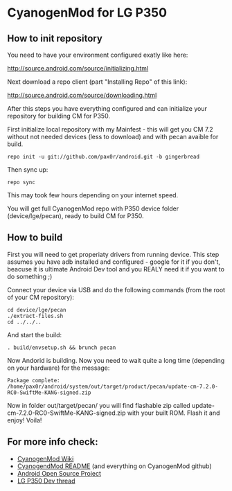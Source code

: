 CyanogenMod for LG P350
=======================

How to init repository
----------------------

You need to have your environment configured exatly like here: 

   http://source.android.com/source/initializing.html 

Next download a repo client (part "Installing Repo" of this link):

   http://source.android.com/source/downloading.html

After this steps you have everything configured and can initialize your repository for building CM for P350.

First initialize local repository with my Mainfest - this will get you CM 7.2 without not needed devices (less to download) and with pecan avaible for build.

    repo init -u git://github.com/pax0r/android.git -b gingerbread

Then sync up:

    repo sync

This may took few hours depending on your internet speed.

You will get full CyanogenMod repo with P350 device folder (device/lge/pecan), ready to build CM for P350.

How to build
------------
First you will need to get properiaty drivers from running device.
This step assumes you have adb installed and configured - google for it if you don't, beacuse it is ultimate Android Dev tool and you REALY need it if you want to do something ;)

Connect your device via USB and do the following commands (from the root of your CM repository):

    cd device/lge/pecan
    ./extract-files.sh
    cd ../../..

And start the build:

    . build/envsetup.sh && brunch pecan

Now Andorid is building. Now you need to wait quite a long time (depending on your hardware) for the message:

    Package complete: /home/pax0r/android/system/out/target/product/pecan/update-cm-7.2.0-RC0-SwiftMe-KANG-signed.zip

Now in folder out/target/pecan/ you will find flashable zip called update-cm-7.2.0-RC0-SwiftMe-KANG-signed.zip with your built ROM. Flash it and enjoy! Voila!

For more info check:
--------------------

* [CyanogenMod Wiki](http://wiki.cyanogenmod.com/)
* [CyanogendMod README](https://github.com/CyanogenMod/android) (and everything on CyanogenMod github)
* [Android Open Source Project](http://source.android.com/)
* [LG P350 Dev thread](http://forum.xda-developers.com/showthread.php?t=1446841)